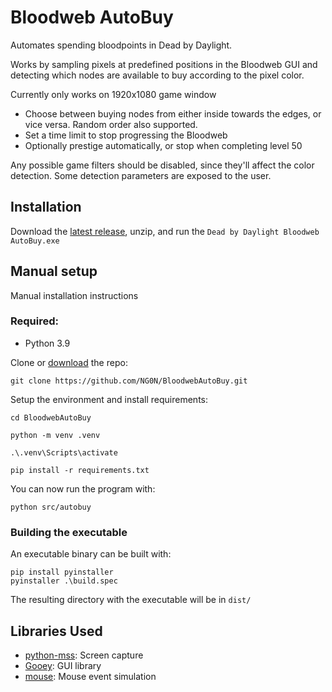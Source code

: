 # Bloodweb AutoBuy
Automates spending bloodpoints in Dead by Daylight.

Works by sampling pixels at predefined positions in the Bloodweb GUI and detecting which nodes are available to buy according to the pixel color.

Currently only works on 1920x1080 game window

* Choose between buying nodes from either inside towards the edges, or vice versa. Random order also supported.
* Set a time limit to stop progressing the Bloodweb
* Optionally prestige automatically, or stop when completing level 50

Any possible game filters should be disabled, since they'll affect the color detection. Some detection parameters are exposed to the user.

## Installation
Download the [latest release](https://github.com/NG0N/BloodwebAutoBuy/releases/latest/download/Dead.by.Daylight.Bloodweb.AutoBuy.zip), unzip, and run the `Dead by Daylight Bloodweb AutoBuy.exe`

## Manual setup
Manual installation instructions

### Required:
* Python 3.9
 
Clone or [download](https://github.com/NG0N/BloodwebAutoBuy/archive/refs/heads/main.zip) the repo:

```
git clone https://github.com/NG0N/BloodwebAutoBuy.git
```
Setup the environment and install requirements:
```
cd BloodwebAutoBuy

python -m venv .venv

.\.venv\Scripts\activate

pip install -r requirements.txt
```

You can now run the program with:

```
python src/autobuy
```

### Building the executable
An executable binary can be built with:
```
pip install pyinstaller
pyinstaller .\build.spec
```
The resulting directory with the executable will be in `dist/`

## Libraries Used
* [python-mss](https://github.com/BoboTiG/python-mss): Screen capture
* [Gooey](https://github.com/chriskiehl/Gooey): GUI library
* [mouse](https://github.com/boppreh/mouse): Mouse event simulation
